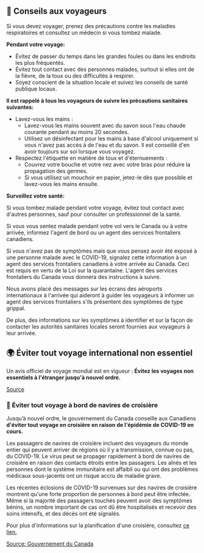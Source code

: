 ## 🛫 Conseils aux voyageurs

Si vous devez voyager, prenez des précautions contre les maladies respiratoires et consultez un médecin si vous tombez malade.

**Pendant votre voyage:**

- Évitez de passer du temps dans les grandes foules ou dans les endroits les plus fréquentés.
- Évitez tout contact avec des personnes malades, surtout si elles ont de la fièvre, de la toux ou des difficultés à respirer.
- Soyez conscient de la situation locale et suivez les conseils de santé publique locaux.

**Il est rappelé à tous les voyageurs de suivre les précautions sanitaires suivantes:**

- Lavez-vous les mains :
  - Lavez-vous les mains souvent avec du savon sous l'eau chaude courante pendant au moins 20 secondes.
  - Utilisez un désinfectant pour les mains à base d'alcool uniquement si vous n'avez pas accès à de l'eau et du savon. Il est conseillé d'en avoir toujours sur soi lorsque vous voyagez.
- Respectez l'étiquette en matière de toux et d'éternuements :
  - Couvrez votre bouche et votre nez avec votre bras pour réduire la propagation des germes.
  - Si vous utilisez un mouchoir en papier, jetez-le dès que possible et lavez-vous les mains ensuite.

**Surveillez votre santé:**

Si vous tombez malade pendant votre voyage, évitez tout contact avec d'autres personnes, sauf pour consulter un professionnel de la santé.

Si vous vous sentez malade pendant votre vol vers le Canada ou à votre arrivée, informez l'agent de bord ou un agent des services frontaliers canadiens.

Si vous n'avez pas de symptômes mais que vous pensez avoir été exposé à une personne malade avec le COVID-19, signalez cette information à un agent des services frontaliers canadiens à votre arrivée au Canada. Ceci est requis en vertu de la Loi sur la quarantaine. L'agent des services frontaliers du Canada vous donnera des instructions à suivre.

Nous avons placé des messages sur les écrans des aéroports internationaux à l'arrivée qui aideront à guider les voyageurs à informer un agent des services frontaliers s'ils présentent des symptômes de type grippal.

De plus, des informations sur les symptômes à identifier et sur la façon de contacter les autorités sanitaires locales seront fournies aux voyageurs à leur arrivée.

## 🌍 Éviter tout voyage international non essentiel

Un avis officiel de voyage mondial est en vigueur : **Évitez les voyages non essentiels à l'étranger jusqu'à nouvel ordre.**

[Source](https://www.canada.ca/en/public-health/services/diseases/2019-novel-coronavirus-infection/latest-travel-health-advice.html)

### 🚢 Éviter tout voyage à bord de navires de croisière

Jusqu’à nouvel ordre, le gouvernement du Canada conseille aux Canadiens **d'éviter tout voyage en croisière en raison de l'épidémie de COVID-19 en cours.**

Les passagers de navires de croisière incluent des voyageurs du monde entier qui peuvent arriver de régions où il y a transmission, connue ou pas, du COVID-19. Le virus peut se propager rapidement à bord de navires de croisière en raison des contacts étroits entre les passagers. Les aînés et les personnes dont le système immunitaire est affaibli ou qui ont des problèmes médicaux sous-jacents ont un risque accru de maladie grave.

Les récentes éclosions de COVID-19 survenues sur des navires de croisière montrent qu'une forte proportion de personnes à bord peut être infectée. Même si la majorité des passagers touchés peuvent avoir des symptômes bénins, un nombre important de cas ont dû être hospitalisés et recevoir des soins intensifs, et des décès ont été signalés.

Pour plus d'informations sur la planification d'une croisière, consultez [ce lien.](https://www.canada.ca/en/public-health/services/diseases/2019-novel-coronavirus-infection/latest-travel-health-advice.html)

[Source: Gouvernement du Canada](https://www.canada.ca/fr/sante-publique/services/maladies/2019-nouveau-coronavirus/derniers-conseils-sante-voyageurs.html)
